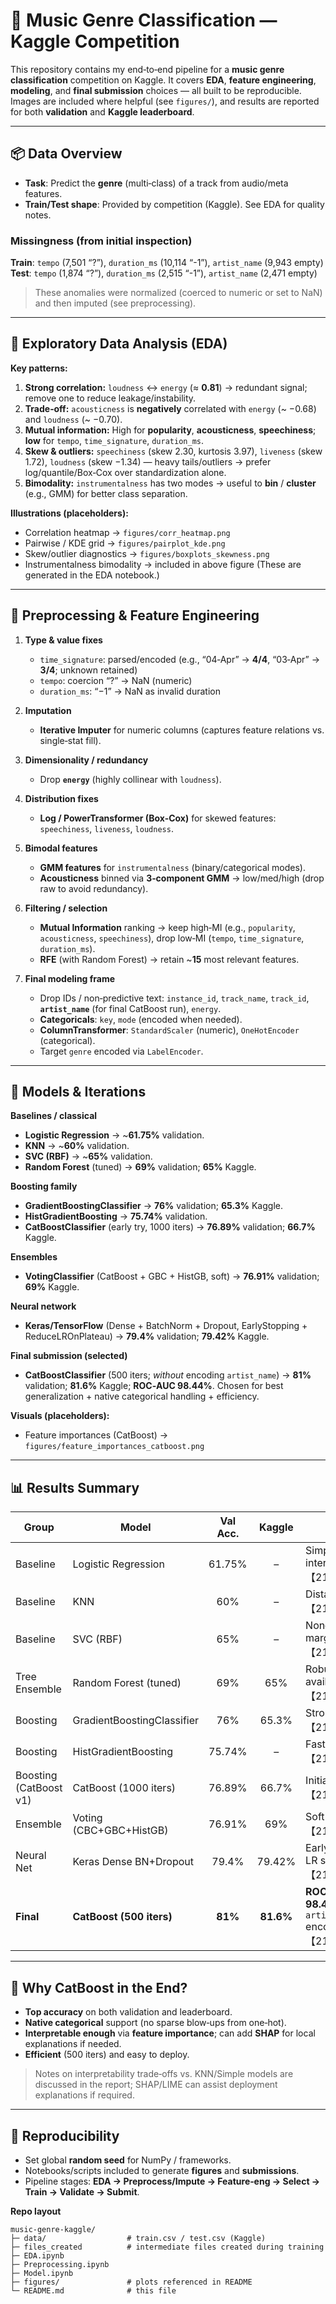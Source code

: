 # 🎵 Music Genre Classification — Kaggle Competition

This repository contains my end‑to‑end pipeline for a **music genre classification** competition on Kaggle. It covers
**EDA**, **feature engineering**, **modeling**, and **final submission** choices — all built to be reproducible. Images
are included where helpful (see `figures/`), and results are reported for both **validation** and **Kaggle leaderboard**.

---

## 📦 Data Overview

- **Task**: Predict the **genre** (multi‑class) of a track from audio/meta features.
- **Train/Test shape**: Provided by competition (Kaggle). See EDA for quality notes.

### Missingness (from initial inspection)
**Train**: `tempo` (7,501 “?”), `duration_ms` (10,114 “-1”), `artist_name` (9,943 empty)  
**Test**: `tempo` (1,874 “?”), `duration_ms` (2,515 “-1”), `artist_name` (2,471 empty)

> These anomalies were normalized (coerced to numeric or set to NaN) and then imputed (see preprocessing).

---

## 🔎 Exploratory Data Analysis (EDA)

**Key patterns:**
1) **Strong correlation:** `loudness` ↔ `energy` (≈ **0.81**) → redundant signal; remove one to reduce leakage/instability.  
2) **Trade‑off:** `acousticness` is **negatively** correlated with `energy` (~ −0.68) and `loudness` (~ −0.70).  
3) **Mutual information:** High for **popularity**, **acousticness**, **speechiness**; **low** for `tempo`, `time_signature`, `duration_ms`.  
4) **Skew & outliers:** `speechiness` (skew 2.30, kurtosis 3.97), `liveness` (skew 1.72), `loudness` (skew −1.34) — heavy tails/outliers → prefer
   log/quantile/Box‑Cox over standardization alone.  
5) **Bimodality:** `instrumentalness` has two modes → useful to **bin** / **cluster** (e.g., GMM) for better class separation.

**Illustrations (placeholders):**
- Correlation heatmap → `figures/corr_heatmap.png`  
- Pairwise / KDE grid → `figures/pairplot_kde.png`  
- Skew/outlier diagnostics → `figures/boxplots_skewness.png`  
- Instrumentalness bimodality → included in above figure
(These are generated in the EDA notebook.)

---

## 🧼 Preprocessing & Feature Engineering

1) **Type & value fixes**
   - `time_signature`: parsed/encoded (e.g., “04‑Apr” → **4/4**, “03‑Apr” → **3/4**; unknown retained)
   - `tempo`: coercion “?” → NaN (numeric) 
   - `duration_ms`: “−1” → NaN as invalid duration

2) **Imputation**
   - **Iterative Imputer** for numeric columns (captures feature relations vs. single‑stat fill).

3) **Dimensionality / redundancy**
   - Drop **`energy`** (highly collinear with `loudness`).

4) **Distribution fixes**
   - **Log / PowerTransformer (Box‑Cox)** for skewed features: `speechiness`, `liveness`, `loudness`.

5) **Bimodal features**
   - **GMM features** for `instrumentalness` (binary/categorical modes).
   - **Acousticness** binned via **3‑component GMM** → low/med/high (drop raw to avoid redundancy).

6) **Filtering / selection**
   - **Mutual Information** ranking → keep high‑MI (e.g., `popularity`, `acousticness`, `speechiness`), drop low‑MI (`tempo`,
     `time_signature`, `duration_ms`).
   - **RFE** (with Random Forest) → retain ~**15** most relevant features.

7) **Final modeling frame**
   - Drop IDs / non‑predictive text: `instance_id`, `track_name`, `track_id`, **`artist_name`** (for final CatBoost run), `energy`.
   - **Categoricals**: `key`, `mode` (encoded when needed).  
   - **ColumnTransformer**: `StandardScaler` (numeric), `OneHotEncoder` (categorical).  
   - Target `genre` encoded via `LabelEncoder`.

---

## 🤖 Models & Iterations

**Baselines / classical**
- **Logistic Regression** → ~**61.75%** validation.
- **KNN** → ~**60%** validation.
- **SVC (RBF)** → ~**65%** validation.
- **Random Forest** (tuned) → **69%** validation; **65%** Kaggle.

**Boosting family**
- **GradientBoostingClassifier** → **76%** validation; **65.3%** Kaggle.
- **HistGradientBoosting** → **75.74%** validation.
- **CatBoostClassifier** (early try, 1000 iters) → **76.89%** validation; **66.7%** Kaggle.

**Ensembles**
- **VotingClassifier** (CatBoost + GBC + HistGB, soft) → **76.91%** validation; **69%** Kaggle.

**Neural network**
- **Keras/TensorFlow** (Dense + BatchNorm + Dropout, EarlyStopping + ReduceLROnPlateau) → **79.4%** validation;
  **79.42%** Kaggle.

**Final submission (selected)**
- **CatBoostClassifier** (500 iters; *without* encoding `artist_name`) → **81%** validation; **81.6%** Kaggle;
  **ROC‑AUC 98.44%**.  Chosen for best generalization + native categorical handling + efficiency.

**Visuals (placeholders):**
- Feature importances (CatBoost) → `figures/feature_importances_catboost.png`  
---

## 📊 Results Summary

| Group                  | Model                        | Val Acc. | Kaggle | Notes |
|------------------------|------------------------------|:--------:|:------:|-------|
| Baseline               | Logistic Regression          | 61.75%   |   –    | Simple, interpretable【21†source】 |
| Baseline               | KNN                          | 60%      |   –    | Distance‑based【21†source】 |
| Baseline               | SVC (RBF)                    | 65%      |   –    | Non‑linear margin【21†source】 |
| Tree Ensemble          | Random Forest (tuned)        | 69%      | 65%    | Robust; FI available【21†source】 |
| Boosting               | GradientBoostingClassifier   | 76%      | 65.3%  | Strong baseline【21†source】 |
| Boosting               | HistGradientBoosting         | 75.74%   |   –    | Fast/Scalable【21†source】 |
| Boosting (CatBoost v1) | CatBoost (1000 iters)        | 76.89%   | 66.7%  | Initial config【21†source】 |
| Ensemble               | Voting (CBC+GBC+HistGB)      | 76.91%   | 69%    | Soft voting【21†source】 |
| Neural Net             | Keras Dense BN+Dropout       | 79.4%    | 79.42% | EarlyStopping, LR schedule【21†source】 |
| **Final**              | **CatBoost (500 iters)**     | **81%**  | **81.6%** | **ROC‑AUC 98.44%**; no `artist_name` encoding【21†source】 |

---

## 🧭 Why CatBoost in the End?

- **Top accuracy** on both validation and leaderboard.  
- **Native categorical** support (no sparse blow‑ups from one‑hot).  
- **Interpretable enough** via **feature importance**; can add **SHAP** for local explanations if needed.  
- **Efficient** (500 iters) and easy to deploy.

> Notes on interpretability trade‑offs vs. KNN/Simple models are discussed in the report; SHAP/LIME can assist deployment
explanations if required.

---

## 🧪 Reproducibility

- Set global **random seed** for NumPy / frameworks.  
- Notebooks/scripts included to generate **figures** and **submissions**.  
- Pipeline stages: **EDA → Preprocess/Impute → Feature‑eng → Select → Train → Validate → Submit**.

**Repo layout**
```
music-genre-kaggle/
├─ data/                  # train.csv / test.csv (Kaggle)
├─ files_created          # intermediate files created during training
├─ EDA.ipynb
├─ Preprocessing.ipynb
├─ Model.ipynb
├─ figures/               # plots referenced in README
└─ README.md              # this file
```

